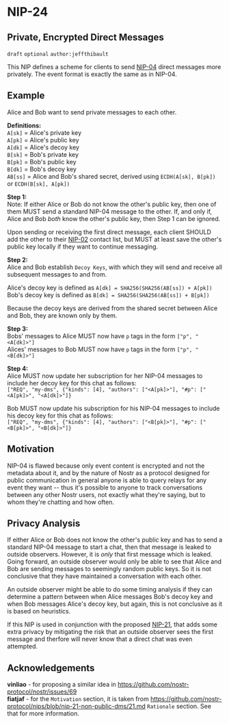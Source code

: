 NIP-24
======

Private, Encrypted Direct Messages
----------------------------------

`draft` `optional` `author:jeffthibault`

This NIP defines a scheme for clients to send [NIP-04](https://github.com/nostr-protocol/nips/blob/master/04.md) direct messages more privately. The event format is exactly the same as in NIP-04.

Example
-------

Alice and Bob want to send private messages to each other.

**Definitions:**<br>
`A[sk]` = Alice's private key<br>
`A[pk]` = Alice's public key<br>
`A[dk]` = Alice's decoy key<br>
`B[sk]` = Bob's private key<br>
`B[pk]` = Bob's public key<br>
`B[dk]` = Bob's decoy key<br>
`AB[ss]` = Alice and Bob's shared secret, derived using `ECDH(A[sk], B[pk])` or `ECDH(B[sk], A[pk])`

**Step 1:**<br>
Note: If either Alice or Bob do not know the other's public key, then one of them MUST send a standard NIP-04 message to the other. If, and only if, Alice and Bob *both* know the other's public key, then Step 1 can be ignored.

Upon sending or receiving the first direct message, each client SHOULD add the other to their [NIP-02](https://github.com/nostr-protocol/nips/blob/master/02.md) contact list, but MUST at least save the other's public key locally if they want to continue messaging.

**Step 2:**<br>
Alice and Bob establish `Decoy Keys`, with which they will send and receive all subsequent messages to and from.

Alice's decoy key is defined as `A[dk] = SHA256(SHA256(AB[ss]) + A[pk])`<br>
Bob's decoy key is defined as `B[dk] = SHA256(SHA256(AB[ss]) + B[pk])`

Because the decoy keys are derived from the shared secret between Alice and Bob, they are known only by them.

**Step 3:**<br>
Bobs' messages to Alice MUST now have `p` tags in the form `["p", "<A[dk]>"]`<br>
Alices' messages to Bob MUST now have `p` tags in the form `["p", "<B[dk]>"]`

**Step 4:**<br>
Alice MUST now update her subscription for her NIP-04 messages to include her decoy key for this chat as follows:<br>
`["REQ", "my-dms", {"kinds": [4], "authors": ["<A[pk]>"], "#p": ["<A[pk]>", "<A[dk]>"]}`

Bob MUST now update his subscription for his NIP-04 messages to include his decoy key for this chat as follows:<br>
`["REQ", "my-dms", {"kinds": [4], "authors": ["<B[pk]>"], "#p": ["<B[pk]>", "<B[dk]>"]}`

Motivation
----------

NIP-04 is flawed because only event content is encrypted and not the metadata about it, and by the nature of Nostr as a protocol designed for public communication in general anyone is able to query relays for any event they want -- thus it's possible to anyone to track conversations between any other Nostr users, not exactly what they're saying, but to whom they're chatting and how often.

Privacy Analysis
----------------

If either Alice or Bob does not know the other's public key and has to send a standard NIP-04 message to start a chat, then that message is leaked to outside observers. However, it is *only* that first message which is leaked. Going forward, an outside observer would only be able to see that Alice and Bob are sending messages to seemingly random public keys. So it is not conclusive that they have maintained a conversation with each other.

An outside observer might be able to do some timing analysis if they can determine a pattern between when Alice messages Bob's decoy key and when Bob messages Alice's decoy key, but again, this is not conclusive as it is based on heuristics.

If this NIP is used in conjunction with the proposed [NIP-21](https://github.com/nostr-protocol/nips/pull/20), that adds some extra privacy by mitigating the risk that an outside observer sees the first message and therfore will never know that a direct chat was even attempted.

Acknowledgements
----------------

**vinliao** - for proposing a similar idea in https://github.com/nostr-protocol/nostr/issues/69<br>
**fiatjaf** - for the `Motivation` section, it is taken from https://github.com/nostr-protocol/nips/blob/nip-21-non-public-dms/21.md `Rationale` section. See that for more information. 

